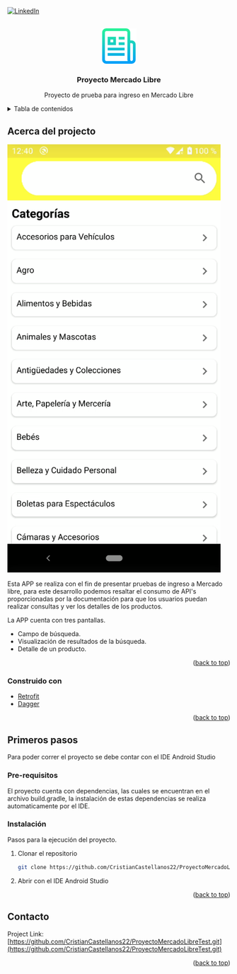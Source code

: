 <div id="top"></div>

[![LinkedIn][linkedin-shield]][linkedin-url]


<!-- PROJECT LOGO -->
<br />
<div align="center">
    <img src="images/logo.png" alt="Logo" width="80" height="80">
  </a>

  <h3 align="center">Proyecto Mercado Libre</h3>

  <p align="center">
    Proyecto de prueba para ingreso en Mercado Libre
    <br />
  </p>
</div>



<!-- TABLE OF CONTENTS -->
<details>
  <summary>Tabla de contenidos</summary>
  <ol>
    <li>
      <a href="#Acerca del projecto">Acerca del projecto</a>
      <ul>
        <li><a href="#built-with">Construido con</a></li>
      </ul>
    </li>
    <li>
      <a href="#getting-started">Primeros pasos</a>
      <ul>
        <li><a href="#prerequisites">Pre-requisitos</a></li>
        <li><a href="#installation">Instalación</a></li>
      </ul>
    </li>
    <li><a href="#contact">Contacto</a></li>
  </ol>
</details>



<!-- ABOUT THE PROJECT -->
## Acerca del projecto

[![Product Name Screen Shot][product-screenshot]](https://example.com)

Esta APP se realiza con el fin de presentar pruebas de ingreso a Mercado libre, para este desarrollo podemos resaltar el consumo de API's proporcionadas por la documentación para que los usuarios puedan realizar consultas y ver los detalles de los productos.

La APP cuenta con tres pantallas.
* Campo de búsqueda.
* Visualización de resultados de la búsqueda.
* Detalle de un producto.

<p align="right">(<a href="#top">back to top</a>)</p>



### Construido con

* [Retrofit](https://square.github.io/retrofit/)
* [Dagger](https://developer.android.com/training/dependency-injection/dagger-android?hl=es-419)

<p align="right">(<a href="#top">back to top</a>)</p>

<!-- GETTING STARTED -->
## Primeros pasos

Para poder correr el proyecto se debe contar con el IDE Android Studio

### Pre-requisitos

El proyecto cuenta con dependencias, las cuales se encuentran en el archivo build.gradle, la instalación de estas dependencias se realiza automaticamente por el IDE.

### Instalación

Pasos para la ejecución del proyecto.

1. Clonar el repositorio
   ```sh
   git clone https://github.com/CristianCastellanos22/ProyectoMercadoLibreTest.git
   ```
2. Abrir con el IDE Android Studio

<p align="right">(<a href="#top">back to top</a>)</p>

<!-- CONTACT -->
## Contacto

Project Link: [https://github.com/CristianCastellanos22/ProyectoMercadoLibreTest.git](https://github.com/CristianCastellanos22/ProyectoMercadoLibreTest.git)

<p align="right">(<a href="#top">back to top</a>)</p>

<!-- MARKDOWN LINKS & IMAGES -->
<!-- https://www.markdownguide.org/basic-syntax/#reference-style-links -->
[linkedin-shield]: https://img.shields.io/badge/-LinkedIn-black.svg?style=for-the-badge&logo=linkedin&colorB=555
[linkedin-url]: https://www.linkedin.com/in/cristianjcb/
[product-screenshot]: images/screenshot.png